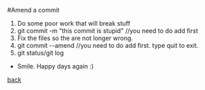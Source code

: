 #Amend a commit
1. Do some poor work that will break stuff
2. git commit -m "this commit is stupid" //you need to do add first
3. Fix the files so the are not longer wrong.
4. git commit --amend //you need to do add first. type quit to exit.
5. git status/git log
* Smile. Happy days again :)

[back](https://github.com/mkamayd/git)